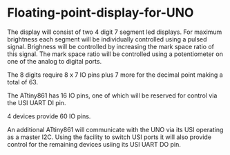 # Floating-point-display-for-UNO
The display will consist of two 4 digit 7 segment led displays.
For maximum brightness each segment will be individually controlled using a pulsed signal.
Brighness will be controlled by increasing the mark space ratio of this signal.
The mark space ratio will be controlled using a potentiometer on one of the analog to digital ports.

The 8 digits require 8 x 7 IO pins plus 7 more for the decimal point making a total of 63.

The ATtiny861 has 16 IO pins, one of which will be reserved for control via the USI UART DI pin.

4 devices provide 60 IO pins.

An additional ATtiny861 will communicate with the UNO via its USI operating as a master I2C.
Using the facility to switch USI ports it will also provide control for the remaining devices
usiing its USI UART DO pin.

